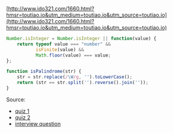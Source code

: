 
[http://www.ido321.com/1660.html?hmsr=toutiao.io&utm_medium=toutiao.io&utm_source=toutiao.io](http://www.ido321.com/1660.html?hmsr=toutiao.io&utm_medium=toutiao.io&utm_source=toutiao.io)


```javascript
Number.isInteger = Number.isInteger || function(value) {
    return typeof value === "number" && 
           isFinite(value) && 
           Math.floor(value) === value;
};
```

```javascript
function isPalindrome(str) {
    str = str.replace(/\W/g, '').toLowerCase();
    return (str == str.split('').reverse().join(''));
}
```

Source:

- [quiz 1](http://kourge.net/node/130)
- [quiz 2](http://perfectionkills.com/javascript-quiz/)
- [interview question](https://www.toptal.com/javascript/interview-questions)







